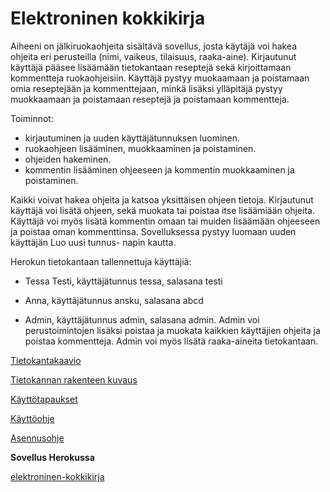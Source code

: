 # Elektroninen kokkikirja

Aiheeni on jälkiruokaohjeita sisältävä sovellus, josta käytäjä voi hakea ohjeita eri perusteilla 
(nimi, vaikeus, tilaisuus, raaka-aine). Kirjautunut käyttäjä pääsee lisäämään tietokantaan reseptejä sekä 
kirjoittamaan kommentteja ruokaohjeisiin. Käyttäjä pystyy muokaamaan ja poistamaan omia reseptejään ja kommenttejaan, minkä lisäksi ylläpitäjä pystyy muokkaamaan ja poistamaan reseptejä ja poistamaan kommentteja. 

Toiminnot:
- kirjautuminen ja uuden käyttäjätunnuksen luominen.
- ruokaohjeen lisääminen, muokkaaminen ja poistaminen.
- ohjeiden hakeminen.
- kommentin lisääminen ohjeeseen ja kommentin muokkaaminen ja poistaminen.

Kaikki voivat hakea ohjeita ja katsoa yksittäisen ohjeen tietoja. Kirjautunut käyttäjä voi lisätä ohjeen, sekä muokata tai poistaa itse lisäämiään ohjeita. Käyttäjä voi myös lisätä kommentin omaan tai muiden lisäämään ohjeeseen ja poistaa oman kommenttinsa. Sovelluksessa pystyy luomaan uuden käyttäjän Luo uusi tunnus- napin kautta.

Herokun tietokantaan tallennettuja käyttäjiä:

- Tessa Testi, käyttäjätunnus tessa, salasana testi
- Anna, käyttäjätunnus ansku, salasana abcd

- Admin, käyttäjätunnus admin, salasana admin. 
Admin voi perustoimintojen lisäksi poistaa ja muokata kaikkien käyttäjien ohjeita ja poistaa kommentteja. Admin voi myös lisätä raaka-aineita tietokantaan.

[Tietokantakaavio](https://github.com/IidaHamalainen/elektroninen-kokkikirja/blob/master/dokumentaatio/kuvat/elektroninen-kokkikirja.png)

[Tietokannan rakenteen kuvaus](https://github.com/IidaHamalainen/elektroninen-kokkikirja/blob/master/dokumentaatio/tietokantarakenteen%20kuvaus.md)

[Käyttötapaukset](https://github.com/IidaHamalainen/elektroninen-kokkikirja/blob/master/dokumentaatio/K%C3%A4ytt%C3%B6tapaukset.md)

[Käyttöohje](https://github.com/IidaHamalainen/elektroninen-kokkikirja/blob/master/dokumentaatio/K%C3%A4ytt%C3%B6ohje.md)

[Asennusohje](https://github.com/IidaHamalainen/elektroninen-kokkikirja/blob/master/dokumentaatio/Asennusohje.md)

**Sovellus Herokussa**

[elektroninen-kokkikirja](https://elektroninen-kokkikirja.herokuapp.com/)







